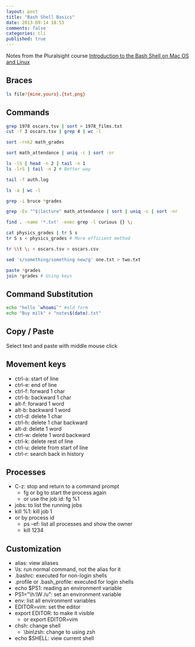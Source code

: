 ```yaml
---
layout: post
title: "Bash Shell Basics"
date: 2013-09-14 18:53
comments: false
categories: cli
published: true
---
```


Notes from the Pluralsight course [Introduction to the Bash Shell on Mac OS and Linux](http://pluralsight.com/training/Courses/TableOfContents/introduction-bash-shell-linux-mac-os)

## Braces

``` bash
ls file?{mine,yours}.{txt,png}
```

## Commands

``` bash
grep 1978 oscars.tsv | sort > 1978_films.txt
cut -f 3 oscars.tsv | grep 4 | wc -l
```

``` bash Sort second column as numbers in reverse order
sort -rnk2 math_grades
```

``` bash Unique entries with their count
sort math_attendance | uniq -c | sort -nr
```


``` bash Find the largest file in the directory
ls -lS | head -n 2 | tail -n 1
ls -lrS | tail -n 2 # Better way
```

``` bash Don't exit but update as new entries come in
tail -f auth.log
```

``` bash Number of files in a directory
ls -a | wc -l
```

``` bash Search for bruce, case insensitive, in a set of files
grep -i bruce *grades
```

``` bash Filter out using an extended regex before working with other content
grep -Ev "^$|lecture" math_attendance | sort | uniq -c | sort -nr
```

``` bash Search for txt files with curious in them
find . -name '*.txt' -exec grep -l curious {} \;
```

``` bash Change uppercase 'S' to lowercase 's'
cat physics_grades | tr S s 
tr S s < physics_grades # More efficient method
```

``` bash Change from tab separated to semicolon separated
tr \\t \; < oscars.tsv > oscars.csv
```

``` bash Using sed
sed 's/something/something new/g' one.txt > two.txt
```

``` bash Combine files using columns (not append)
paste *grades
join *grades # Using keys
```


## Command Substitution

``` bash
echo "hello `whoami`" #old form
echo "Buy milk" > "notes$(date).txt"
```

## Copy / Paste

Select text and paste with middle mouse click

## Movement keys

- ctrl-a: start of line
- ctrl-e: end of line
- ctrl-f: forward 1 char
- ctrl-b: backward 1 char
- alt-f: forward 1 word
- alt-b: backward 1 word
- ctrl-d: delete 1 char
- ctrl-h: delete 1 char backward
- alt-d: delete 1 word
- ctrl-w: delete 1 word backward
- ctrl-k: delete rest of line
- ctrl-u: delete from start of line
- ctrl-r: search back in history

## Processes

- C-z: stop and return to a command prompt
	- fg or bg to start the process again
	- or use the job id: fg %1
- jobs: to list the running jobs
- kill %1: kill job 1
- or by process id
	- ps -ef: list all processes and show the owner
	- kill 1234

## Customization

- alias: view aliases
- \ls: run normal command, not the alias for it
- .bashrc: executed for non-login shells
- .profile or .bash_profile: executed for login shells
- echo $PS1: reading an environment variable
- PS1="\h:\W /u": set an environment variable
- env: list all environment variables
- EDITOR=vim: set the editor
- export EDITOR: to make it visible
	- or export EDITOR=vim
- chsh: change shell
	- \bin\zsh: change to using zsh
- echo $SHELL: view current shell

